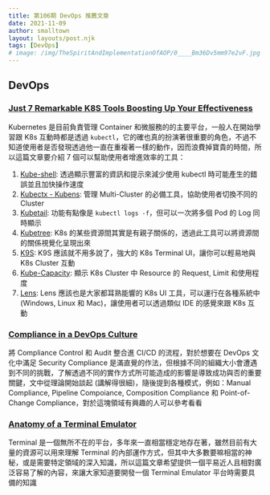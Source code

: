 ```yaml
---
title: 第106期 DevOps 推薦文章
date: 2021-11-09
author: smalltown
layout: layouts/post.njk
tags: [DevOps]
# image: /img/TheSpiritAndImplementationOfAOP/0____Bm36Dv5mm97e2vF.jpg
---
```


## DevOps

### [Just 7 Remarkable K8S Tools Boosting Up Your Effectiveness](https://getbetterdevops.io/7-essential-tools-to-be-more-efficient-on-kubernetes/)

Kubernetes 是目前負責管理 Container 和微服務的的主要平台，一般人在開始學習跟 K8s 互動時都是透過 `kubectl`，它的確也真的扮演著很重要的角色，不過不知道使用者是否發現透過他一直在重複著一樣的動作，因而浪費掉寶貴的時間，所以這篇文章要介紹 7 個可以幫助使用者增進效率的工具：

1. [Kube-shell](https://github.com/cloudnativelabs/kube-shell): 透過顯示豐富的資訊和提示來減少使用 kubectl 時可能產生的錯誤並且加快操作速度
2. [Kubectx - Kubens](https://github.com/ahmetb/kubectx): 管理 Multi-Cluster 的必備工具，協助使用者切換不同的 Cluster
3. [Kubetail](https://github.com/johanhaleby/kubetail): 功能有點像是 `kubectl logs -f`，但可以一次將多個 Pod 的 Log 同時顯示
4. [Kubetree](https://github.com/ahmetb/kubectl-tree): K8s 的某些資源間其實是有親子關係的，透過此工具可以將資源間的關係視覺化呈現出來
5. [K9S](https://github.com/derailed/k9s): K9S 應該就不用多說了，強大的 K8s Terminal UI，讓你可以輕易地與 K8s Cluster 互動
6. [Kube-Capacity](https://github.com/robscott/kube-capacity): 顯示 K8s Cluster 中 Resource 的 Request, Limit 和使用程度
7. [Lens](https://k8slens.dev/): Lens 應該也是大家都耳熟能響的 K8s UI 工具，可以運行在各種系統中 (Windows, Linux 和 Mac)，讓使用者可以透過類似 IDE 的感覺來跟 K8s 互動

### [Compliance in a DevOps Culture](https://martinfowler.com/articles/devops-compliance.html)

將 Compliance Control 和 Audit 整合進 CI/CD 的流程，對於想要在 DevOps 文化中滿足 Security Compliance 是滿直覺的作法，但根據不同的組織大小會遭遇到不同的挑戰，了解透過不同的實作方式所可能造成的影響是導致成功與否的重要關鍵，文中從理論開始談起 (講解得很細)，隨後提到各種模式，例如：Manual Compliance, Pipeline Compoiance, Composition Compliance 和 Point-of-Change Compliance，對於這塊領域有興趣的人可以參考看看

### [Anatomy of a Terminal Emulator](https://www.poor.dev/blog/terminal-anatomy/)

Terminal 是一個無所不在的平台，多年來一直相當穩定地存在著，雖然目前有大量的資源可以用來理解 Terminal 的內部運作方式，但其中大多數要嘛相當的神秘，或是需要特定領域的深入知識，所以這篇文章希望提供一個平易近人且相對廣泛容易了解的內容，來讓大家知道要開發一個 Terminal Emulator 平台時需要具備的知識